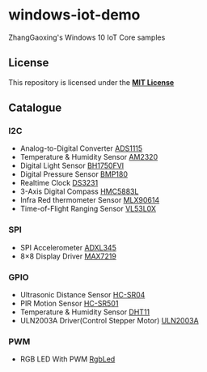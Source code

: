 # windows-iot-demo
ZhangGaoxing's Windows 10 IoT Core samples

## License
This repository is licensed under the [__MIT License__](https://github.com/ZhangGaoxing/windows-iot-demo/blob/master/LICENSE)

## Catalogue
### I2C
* Analog-to-Digital Converter [ADS1115](https://github.com/ZhangGaoxing/windows-iot-demo/tree/master/ADS1115)
* Temperature & Humidity Sensor [AM2320](https://github.com/ZhangGaoxing/windows-iot-demo/tree/master/AM2320)
* Digital Light Sensor [BH1750FVI](https://github.com/ZhangGaoxing/windows-iot-demo/tree/master/BH1750FVI)
* Digital Pressure Sensor [BMP180](https://github.com/ZhangGaoxing/windows-iot-demo/tree/master/BMP180)
* Realtime Clock [DS3231](https://github.com/ZhangGaoxing/windows-iot-demo/tree/master/DS3231)
* 3-Axis Digital Compass [HMC5883L](https://github.com/ZhangGaoxing/windows-iot-demo/tree/master/HMC5883L)
* Infra Red thermometer Sensor [MLX90614](https://github.com/ZhangGaoxing/windows-iot-demo/tree/master/MLX90614)
* Time-of-Flight Ranging Sensor [VL53L0X](https://github.com/ZhangGaoxing/windows-iot-demo/tree/master/VL53L0X)
### SPI
* SPI Accelerometer [ADXL345](https://github.com/ZhangGaoxing/windows-iot-demo/tree/master/ADXL345)
* 8×8 Display Driver [MAX7219](https://github.com/ZhangGaoxing/windows-iot-demo/tree/master/MAX7219)
### GPIO
* Ultrasonic Distance Sensor [HC-SR04](https://github.com/ZhangGaoxing/windows-iot-demo/tree/master/HC_SR04)
* PIR Motion Sensor [HC-SR501](https://github.com/ZhangGaoxing/windows-iot-demo/tree/master/HC_SR501)
* Temperature & Humidity Sensor [DHT11](https://github.com/ZhangGaoxing/windows-iot-demo/tree/master/DHT11)
* ULN2003A Driver(Control Stepper Motor) [ULN2003A](https://github.com/ZhangGaoxing/windows-iot-demo/tree/master/ULN2003A)
### PWM
* RGB LED With PWM [RgbLed](https://github.com/ZhangGaoxing/windows-iot-demo/tree/master/RgbLed)

